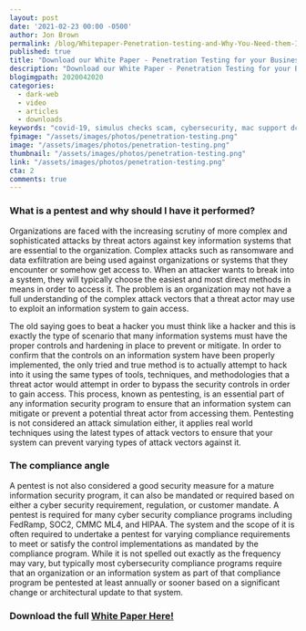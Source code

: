 ```yaml
---
layout: post
date: '2021-02-23 00:00 -0500'
author: Jon Brown
permalink: /blog/Whitepaper-Penetration-testing-and-Why-You-Need-them-In-2021/
published: true
title: "Download our White Paper - Penetration Testing for your Business"
description: "Download our White Paper - Penetration Testing for your Business"
blogimgpath: 2020042020
categories:
  - dark-web
  - video
  - articles
  - downloads
keywords: "covid-19, simulus checks scam, cybersecurity, mac support dc"
fpimage: "/assets/images/photos/penetration-testing.png"
image: "/assets/images/photos/penetration-testing.png"
thumbnail: "/assets/images/photos/penetration-testing.png"
link: "/assets/images/photos/penetration-testing.png"
cta: 2
comments: true
---
```

### What is a pentest and why should I have it performed?
Organizations are faced with the increasing scrutiny of more complex and sophisticated attacks by threat actors against key information systems that are essential to the organization.  Complex attacks such as ransomware and data exfiltration are being used against organizations or systems that they encounter or somehow get access to.  When an attacker wants to break into a system, they will typically choose the easiest and most direct methods in means in order to access it.  The problem is an organization may not have a full understanding of the complex attack vectors that a threat actor may use to exploit an information system to gain access.  

The old saying goes to beat a hacker you must think like a hacker and this is exactly the type of scenario that many information systems must have the proper controls and hardening in place to prevent or mitigate.  In order to confirm that the controls on an information system have been properly implemented, the only tried and true method is to actually attempt to hack into it using the same types of tools, techniques, and methodologies that a threat actor would attempt in order to bypass the security controls in order to gain access.  This process, known as pentesting, is an essential part of any information security program to ensure that an information system can mitigate or prevent a potential threat actor from accessing them.  Pentesting is not considered an attack simulation either, it applies real world techniques using the latest types of attack vectors to ensure that your system can prevent varying types of attack vectors against it. 

### The compliance angle
A pentest is not also considered a good security measure for a mature information security program, it can also be mandated or required based on either a cyber security requirement, regulation, or customer mandate.  A pentest is required for many cyber security compliance programs including FedRamp, SOC2, CMMC ML4, and HIPAA.  The system and the scope of it is often required to undertake a pentest for varying compliance requirements to meet or satisfy the control implementations as mandated by the compliance program.  While it is not spelled out exactly as the frequency may vary, but typically most cybersecurity compliance programs require that an organization or an information system as part of that compliance program be pentested at least annually or sooner based on a significant change or architectural update to that system.  

### Download the full <a href="/products/ciso/">White Paper Here!</a>

